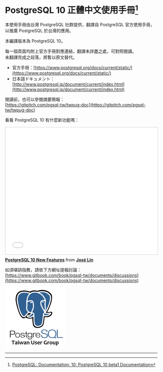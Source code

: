 # PostgreSQL 10 正體中文使用手冊[^1]

本使用手冊由台灣 PostgreSQL 社群提供，翻譯自 PostgreSQL 官方使用手冊，以推廣 PostgreSQL 於台灣的應用。

本編譯版本為 PostgreSQL 10。

每一個頁面均附上官方手冊對應連結，翻譯未詳盡之處，可對照閱讀。  
未翻譯完成之段落，將暫以原文替代。

* 官方手冊：[https://www.postgresql.org/docs/current/static/](https://www.postgresql.org/docs/current/static/)
* 日本語ドキュメント： [http://www.postgresql.jp/document/current/index.html](http://www.postgresql.jp/document/current/index.html)

閱讀前，也可以參閱摘要簡報：  
[https://gitpitch.com/pgsql-tw/twpug-doc](https://gitpitch.com/pgsql-tw/twpug-doc)

看看 PostgreSQL 10 有什麼新功能嗎：
<iframe src="//www.slideshare.net/slideshow/embed_code/key/mfCiIpRVzIUzc1" width="510" height="420" frameborder="0" marginwidth="0" marginheight="0" scrolling="no" style="border:1px solid #CCC; border-width:1px; margin-bottom:5px; max-width: 100%;" allowfullscreen> </iframe> <div style="margin-bottom:5px"> <strong> <a href="//www.slideshare.net/tsunghsilin/postgresql-10-new-features" title="PostgreSQL 10 New Features" target="_blank">PostgreSQL 10 New Features</a> </strong> from <strong><a href="//www.slideshare.net/tsunghsilin" target="_blank">José Lin</a></strong> </div>

如須堪誤指教，請依下方網址提報討論：  
[https://www.gitbook.com/book/pgsql-tw/documents/discussions](https://www.gitbook.com/book/pgsql-tw/documents/discussions)

![](/assets/29271289.png)

---

[^1]: [PostgreSQL: Documentation: 10: PostgreSQL 10 beta1 Documentation](https://www.postgresql.org/docs/10/static/index.html)

